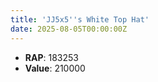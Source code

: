 ```yaml
---
title: 'JJ5x5''s White Top Hat'
date: 2025-08-05T00:00:00Z
---
```

- **RAP**: 183253
- **Value**: 210000
